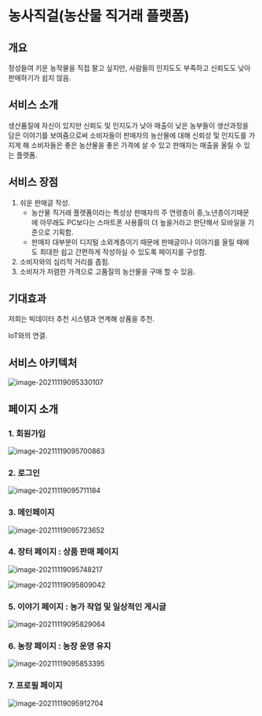 # 농사직걸(농산물 직거래 플랫폼)

## 개요



정성들여 키운 농작물을 직접 팔고 싶지만, 사람들의 인지도도 부족하고 신뢰도도 낮아 판매하기가 쉽지 않음.



## 서비스 소개



생산품질에 자신이 있지만 신뢰도 및 인지도가 낮아 매출이 낮은 농부들이 생산과정을 담은 이야기를 보여줌으로써 소비자들이 판매자의 농산물에 대해 신뢰성 및 인지도를 가지게 해 소비자들은 좋은 농산물을 좋은 가격에 살 수 있고 판매자는 매출을 올릴 수 있는 플랫폼.



## 서비스 장점



1. 쉬운 판매글 작성.
   * 농산물 직거래 플랫폼이라는 특성상 판매자의 주 연령층이 중,노년층이기때문에 아무래도 PC보다는 스마트폰 사용률이 더 높을거라고 판단해서 모바일을 기준으로 기획함.
   * 판매자 대부분이 디지털 소외계층이기 때문에 판매글이나 이야기를 올릴 때에도 최대한 쉽고 간편하게 작성하실 수 있도록 페이지를 구성함.
2. 소비자와의 심리적 거리를 좁힘.
3. 소비자가 저렴한 가격으로 고품질의 농산물을 구매 할 수 있음.



## 기대효과



저희는 빅데이터 추천 시스템과 연계해 상품을 추천.

IoT와의 연결.



## 서비스 아키텍처

![image-20211119095330107](README.assets/image-20211119095330107.png)



## 페이지 소개

### 1. 회원가입

![image-20211119095700863](README.assets/image-20211119095700863.png)

### 2. 로그인

![image-20211119095711184](README.assets/image-20211119095711184.png)

### 3. 메인페이지

![image-20211119095723652](README.assets/image-20211119095723652.png)

### 4. 장터 페이지 : 상품 판매 페이지

![image-20211119095748217](README.assets/image-20211119095748217.png)

![image-20211119095809042](README.assets/image-20211119095809042.png)

### 5. 이야기 페이지 : 농가 작업 및 일상적인 게시글

![image-20211119095829064](README.assets/image-20211119095829064.png)

### 6. 농장 페이지 : 농장 운영 유지

![image-20211119095853395](README.assets/image-20211119095853395.png)

### 7. 프로필 페이지

![image-20211119095912704](README.assets/image-20211119095912704.png)

